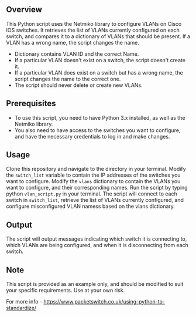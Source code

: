 ## Overview
This Python script uses the Netmiko library to configure VLANs on Cisco IOS switches. It retrieves the list of VLANs currently configured on each switch, and compares it to a dictionary of VLANs that should be present. If a VLAN has a wrong name, the script changes the name. 

- Dictionary contains VLAN ID and the correct Name.
- If a particular VLAN doesn't exist on a switch, the script doesn't create it.
- If a particular VLAN does exist on a switch but has a wrong name, the script changes the name to the correct one.
- The script should never delete or create new VLANs.

## Prerequisites
- To use this script, you need to have Python 3.x installed, as well as the Netmiko library.
- You also need to have access to the switches you want to configure, and have the necessary credentials to log in and make changes.

## Usage
Clone this repository and navigate to the directory in your terminal.
Modify the `switch_list` variable to contain the IP addresses of the switches you want to configure.
Modify the `vlans` dictionary to contain the VLANs you want to configure, and their corresponding names.
Run the script by typing python `vlan_script.py` in your terminal.
The script will connect to each switch in `switch_list`, retrieve the list of VLANs currently configured, and configure misconfigured VLAN namess based on the vlans dictionary.

## Output
The script will output messages indicating which switch it is connecting to, which VLANs are being configured, and when it is disconnecting from each switch.

## Note
This script is provided as an example only, and should be modified to suit your specific requirements. Use at your own risk.

For more info - https://www.packetswitch.co.uk/using-python-to-standardize/